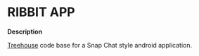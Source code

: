 RIBBIT APP
==========

**Description**

[Treehouse](http://www.teamtreehouse.com) code base for a Snap Chat style android application.